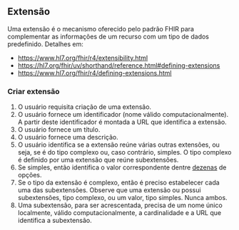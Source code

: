 ## Extensão

Uma extensão é o mecanismo oferecido pelo padrão FHIR
para complementar as informações de um recurso com um tipo de dados predefinido. Detalhes em:

- https://www.hl7.org/fhir/r4/extensibility.html
- https://hl7.org/fhir/uv/shorthand/reference.html#defining-extensions
- https://www.hl7.org/fhir/r4/defining-extensions.html

### Criar extensão

1. O usuário requisita criação de uma extensão.
1. O usuário fornece um identificador (nome válido computacionalmente). A partir deste identificador é montada a URL que identifica a extensão.
1. O usuário fornece um título.
1. O usuário fornece uma descrição.
1. O usuário identifica se a extensão reúne várias outras extensões, ou seja, se é do tipo complexo ou, caso contrário, simples. O tipo complexo é definido por uma extensão que reúne subextensões.
1. Se simples, então identifica o valor correspondente dentre [dezenas](https://www.hl7.org/fhir/r4/extensibility.html) de opções.
1. Se o tipo da extensão é complexo, então é preciso estabelecer cada uma das subextensões. Observe que uma extensão ou possui subextensões, tipo complexo, ou um valor, tipo simples. Nunca ambos.
1. Uma subextensão, para ser acrescentada, precisa de um nome único localmente, válido computacionalmente, a cardinalidade e a URL que identifica a subextensão.
